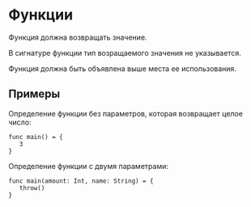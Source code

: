 # Функции

Функция должна возвращать значение.

В сигнатуре функции тип возращаемого значения не указывается.

Функция должна быть объявлена  выше места ее использования.

## Примеры

Определение функции без параметров, которая возвращает целое число:

```ride
func main() = {
   3
}
```

Определение функции с двумя параметрами:

```ride
func main(amount: Int, name: String) = {
   throw()
}
```
